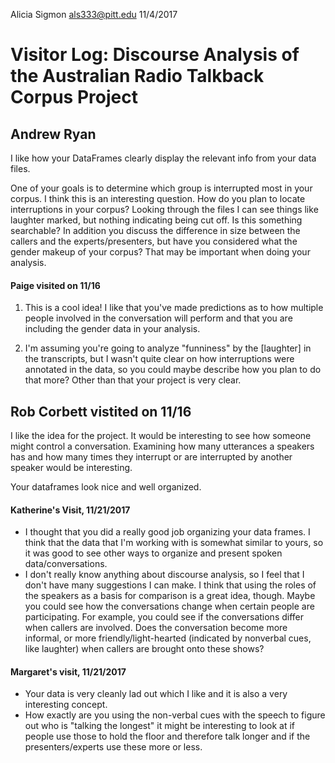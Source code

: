 Alicia Sigmon
als333@pitt.edu
11/4/2017

# Visitor Log: Discourse Analysis of the Australian Radio Talkback Corpus Project

## Andrew Ryan
I like how your DataFrames clearly display the relevant info from your data files.

One of your goals is to determine which group is interrupted most in your corpus. I think this is an interesting question. How do you plan to locate interruptions in your corpus? Looking through the files I can see things like laughter marked, but nothing indicating being cut off. Is this something searchable? In addition you discuss the difference in size between the callers and the experts/presenters, but have you considered what the gender makeup of your corpus? That may be important when doing your analysis.

#### Paige visited on 11/16

1. This is a cool idea! I like that you've made predictions as to how multiple people involved in the conversation will perform and that you are including the gender data in your analysis.

2. I'm assuming you're going to analyze "funniness" by the [laughter] in the transcripts, but I wasn't quite clear on how interruptions were annotated in the data, so you could maybe describe how you plan to do that more? Other than that your project is very clear.

## Rob Corbett vistited on 11/16

I like the idea for the project.  It would be interesting to see how someone might control a conversation.  Examining how many utterances a speakers has and how many times they interrupt or are interrupted by another speaker would be interesting.

Your dataframes look nice and well organized.

#### Katherine's Visit, 11/21/2017
- I thought that you did a really good job organizing your data frames. I think that the data that I'm working with is somewhat similar to yours, so it was good to see other ways to organize and present spoken data/conversations.
- I don't really know anything about discourse analysis, so I feel that I don't have many suggestions I can make. I think that using the roles of the speakers as a basis for comparison is a great idea, though. Maybe you could see how the conversations change when certain people are participating. For example, you could see if the conversations differ when callers are involved. Does the conversation become more informal, or more friendly/light-hearted (indicated by nonverbal cues, like laughter) when callers are brought onto these shows?

#### Margaret's visit, 11/21/2017
- Your data is very cleanly lad out which I like and it is also a very interesting concept.
- How exactly are you using the non-verbal cues with the speech to figure out who is "talking the longest" it might be interesting to look at if people use those to hold the floor and therefore talk longer and if the presenters/experts use these more or less.
